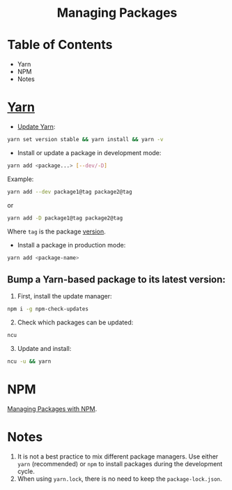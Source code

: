<div align='center'>
<h1> Managing Packages </h1>
</div>

# Table of Contents

- Yarn
- NPM
- Notes

# [Yarn](https://classic.yarnpkg.com/lang/en/docs/cli/add/)

- [Update Yarn](https://yarnpkg.com/getting-started/install#updating-yarn):

```bash
yarn set version stable && yarn install && yarn -v
```

- Install or update a package in development mode:

```bash
yarn add <package...> [--dev/-D]
```
Example:
```bash
yarn add --dev package1@tag package2@tag
```
or
```bash
yarn add -D package1@tag package2@tag
```

Where `tag` is the package [version](https://github.com/camponogaraviera/nvm-npm?tab=readme-ov-file#semantic-versioning-semver).

- Install a package in production mode:

```bash
yarn add <package-name>
```

## Bump a Yarn-based package to its latest version:

1. First, install the update manager:
```bash
npm i -g npm-check-updates
```
2. Check which packages can be updated:
```bash
ncu
```
3. Update and install:
```bash
ncu -u && yarn
```

# NPM

[Managing Packages with NPM](https://github.com/camponogaraviera/nvm-npm).

# Notes

1. It is not a best practice to mix different package managers. Use either `yarn` (recommended) or `npm` to install packages during the development cycle. 
2. When using `yarn.lock`, there is no need to keep the `package-lock.json`.
